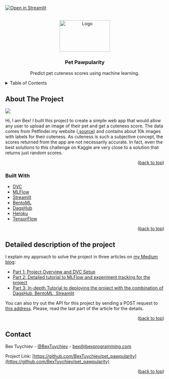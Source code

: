 [![Open in Streamlit](https://static.streamlit.io/badges/streamlit_badge_black_white.svg)](https://share.streamlit.io/bextuychiev/pet_pawpularity/ui/src/ui.py)
<div id="top"></div>

<!-- PROJECT LOGO -->
<br />
<div align="center">
  <a href="https://github.com/BexTuychiev/pet_pawpularity">
    <img src="data/app_image.jpg" alt="Logo" width="160" height="100">
  </a>

<h3 align="center">Pet Pawpularity</h3>

  <p align="center">
    Predict pet cuteness scores using machine learning.
    <br />
  </p>
</div>



<!-- TABLE OF CONTENTS -->
<details>
  <summary>Table of Contents</summary>
  <ol>
    <li>
      <a href="#about-the-project">About The Project</a>
      <ul>
        <li><a href="#built-with">Built With</a></li>
      </ul>
    </li>
    <li><a href="#usage">Detailed information</a></li>
    <li><a href="#contact">Contact</a></li>
  </ol>
</details>



<!-- ABOUT THE PROJECT -->

## About The Project

![](data/demo.gif)

Hi, I am Bex! I built this project to create a simple web app that would allow any user to
upload an image of their pet and get a cuteness score. The data comes from Petfinder.my
website (<a href="https://www.kaggle.com/competitions/petfinder-pawpularity-score/data">
source</a>) and contains about 10k images with labels for their cuteness. As cuteness is
such a subjective concept, the scores returned from the app are not necessarily accurate.
In fact, even the best solutions to this challenge on Kaggle are very close to a solution
that returns just random scores.

<p align="right">(<a href="#top">back to top</a>)</p>

### Built With

* [DVC](https://dvc.org/)
* [MLFlow](https://mlflow.org/)
* [Streamlit](https://streamlit.io/)
* [BentoML](https://www.bentoml.com/)
* [DagsHub](https://dagshub.com/)
* [Heroku](https://www.heroku.com/)
* [TensorFlow](https://www.tensorflow.org/)

<p align="right">(<a href="#top">back to top</a>)</p>

<!-- Detailed info -->

## Detailed description of the project

I explain my approach to solve the project in three articles
on <a href="https://ibexorigin.medium.com/">my Medium blog</a>:

* [Part 1: Project Overview and DVC Setup](https://towardsdatascience.com/open-source-ml-project-with-dagshub-improve-pet-adoption-with-machine-learning-1-e9403f8f7711)
* [Part 2: Detailed tutorial to MLFlow and experiment tracking for the project](https://towardsdatascience.com/complete-guide-to-experiment-tracking-with-mlflow-and-dagshub-a0439479e0b9)
* [Part 3: In-depth Tutorial to deploying the project with the combination of DagsHub, BentoML, Streamlit](https://towardsdatascience.com/the-easiest-way-to-deploy-your-ml-dl-models-in-2022-streamlit-bentoml-dagshub-ccf29c901dac)

You can also try out the API for this project by sending a POST request
to <a href='https://pet-pawpularity.herokuapp.com/'>this address</a>. Please, read the
last part of the article for the details.
<p align="right">(<a href="#top">back to top</a>)</p>

<!-- CONTACT -->

## Contact

Bex Tuychiev - [@BexTuychiev](https://www.linkedin.com/in/bextuychiev/) -
bex@ibexprogramming.com

Project
Link: [https://github.com/BexTuychiev/pet_pawpularity](https://github.com/BexTuychiev/pet_pawpularity)

<p align="right">(<a href="#top">back to top</a>)</p>
